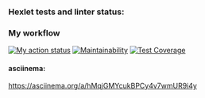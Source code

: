 ### Hexlet tests and linter status:
<!-- [![Actions Status](https://github.com/Lugonue/frontend-project-46/workflows/hexlet-check/badge.svg)](https://github.com/Lugonue/frontend-project-46/actions) -->

### My workflow
[![My action status](https://github.com/Lugonue/frontend-project-46/workflows/my-workflow/badge.svg)](https://github.com/Lugonue/frontend-project-46/actions)
[![Maintainability](https://api.codeclimate.com/v1/badges/f5b8dc23b8ee3035dc6e/maintainability)](https://codeclimate.com/github/Lugonue/frontend-project-46/maintainability)
[![Test Coverage](https://api.codeclimate.com/v1/badges/f5b8dc23b8ee3035dc6e/test_coverage)](https://codeclimate.com/github/Lugonue/frontend-project-46/test_coverage)


#### asciinema: 
https://asciinema.org/a/hMqjGMYcukBPCy4v7wmUR9i4y